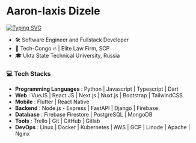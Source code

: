 # Aaron-laxis Dizele

[![Typing SVG](https://readme-typing-svg.herokuapp.com?font=ubuntu&duration=7000&color=833C9F&center=true&lines=Welcome+to+my+Github+Profile%F0%9F%A4%A9;Over+6+years+of+programming%F0%9F%92%BB)](https://git.io/typing-svg)

- 🛠 Software Engineer and Fullstack Developer
- 💼 Tech-Congo 🔥 | Elite Law Firm, SCP
- 🎓 Ukta State Technical University, Russia

### 💻 Tech Stacks

- **Programming Languages** : Python | Javascript | Typescript | Dart
- **Web** : VueJS | React JS | Next.js | Nuxt.js | Bootstrap | TailwindCSS
- **Mobile** : Flutter | React Native
- **Backend** : Node.js - Express | FastAPI | Django | Firebase
- **Database** : Firebase Firestore | PostgreSQL | MongoDB
- **Tools** : Trello | Git | GitHub | Gitlab
- **DevOps** : Linux | Docker | Kubernetes | AWS | GCP | Linode | Apache | Nginx
